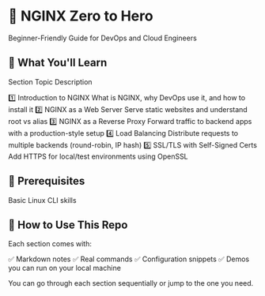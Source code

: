 # 🚀 NGINX Zero to Hero
Beginner-Friendly Guide for DevOps and Cloud Engineers

## 🎯 What You'll Learn
Section	Topic	Description

1️⃣	Introduction to NGINX	What is NGINX, why DevOps use it, and how to install it
2️⃣	NGINX as a Web Server	Serve static websites and understand root vs alias
3️⃣	NGINX as a Reverse Proxy	Forward traffic to backend apps with a production-style setup
4️⃣	Load Balancing	Distribute requests to multiple backends (round-robin, IP hash)
5️⃣	SSL/TLS with Self-Signed Certs	Add HTTPS for local/test environments using OpenSSL

## 🧰 Prerequisites
Basic Linux CLI skills

## 🧪 How to Use This Repo
Each section comes with:

✅ Markdown notes
✅ Real commands
✅ Configuration snippets
✅ Demos you can run on your local machine

You can go through each section sequentially or jump to the one you need.

